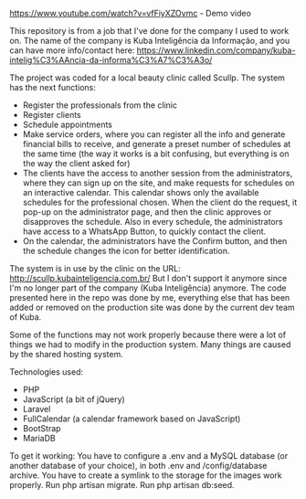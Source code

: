 https://www.youtube.com/watch?v=vfFiyXZOvmc - Demo video

This repository is from a job that I've done for the company I used to work on. The name of the company is Kuba Inteligência da Informação, and you can have more info/contact here: https://www.linkedin.com/company/kuba-intelig%C3%AAncia-da-informa%C3%A7%C3%A3o/

The project was coded for a local beauty clinic called Scullp. The system has the next functions:

- Register the professionals from the clinic
- Register clients
- Schedule appointments
- Make service orders, where you can register all the info and generate financial bills to receive, and generate a preset number of schedules at the same time (the way it works is a bit confusing, but everything is on the way the client asked for)
- The clients have the access to another session from the administrators, where they can sign up on the site, and make requests for schedules on an interactive calendar. This calendar shows only the available schedules for the professional chosen. When the client do the request, it pop-up on the administrator page, and then the clinic approves or disapproves the schedule. Also in every schedule, the administrators have access to a WhatsApp Button, to quickly contact the client.
- On the calendar, the administrators have the Confirm button, and then the schedule changes the icon for better identification. 

The system is in use by the clinic on the URL: http://scullp.kubainteligencia.com.br/
But I don't support it anymore since I'm no longer part of the company (Kuba Inteligência) anymore. The code presented here in the repo was done by me, everything else that has been added or removed on the production site was done by the current dev team of Kuba.

Some of the functions may not work properly because there were a lot of things we had to modify in the production system. Many things are caused by the shared hosting system.

Technologies used:

- PHP
- JavaScript (a bit of jQuery)
- Laravel
- FullCalendar (a calendar framework based on JavaScript)
- BootStrap
- MariaDB

To get it working:
You have to configure a .env and a MySQL database (or another database of your choice), in both .env and /config/database archive.
You have to create a symlink to the storage for the images work properly.
Run php artisan migrate.
Run php artisan db:seed.
